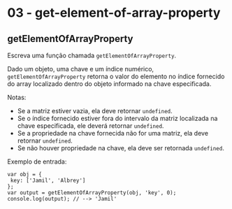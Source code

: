 # 03 - get-element-of-array-property

## getElementOfArrayProperty

Escreva uma função chamada `getElementOfArrayProperty`.

Dado um objeto, uma chave e um índice numérico, `getElementOfArrayProperty` retorna o valor do elemento no índice fornecido do array localizado dentro do objeto informado na chave especificada.

Notas:

* Se a matriz estiver vazia, ela deve retornar `undefined`.
* Se o índice fornecido estiver fora do intervalo da matriz localizada na chave especificada, ele deverá retornar `undefined`.
* Se a propriedade na chave fornecida não for uma matriz, ela deve retornar `undefined`.
* Se não houver propriedade na chave, ela deve ser retornada `undefined`.

Exemplo de entrada:

```text
var obj = {
 key: ['Jamil', 'Albrey']
};
var output = getElementOfArrayProperty(obj, 'key', 0);
console.log(output); // --> 'Jamil'
```

